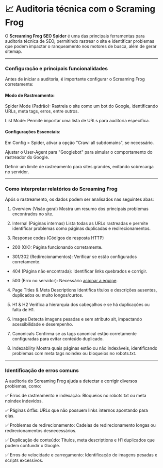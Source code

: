 # 📈 Auditoria técnica com o Scraming Frog

O **Screaming Frog SEO Spider** é uma das principais ferramentas para auditoria técnica de SEO, permitindo rastrear o site e identificar problemas que podem impactar o ranqueamento nos motores de busca, além de gerar sitemap.

***

### Configuração e principais funcionalidades

Antes de iniciar a auditoria, é importante configurar o Screaming Frog corretamente:

#### Modo de Rastreamento:

Spider Mode (Padrão): Rastreia o site como um bot do Google, identificando URLs, meta tags, erros, entre outros.

List Mode: Permite importar uma lista de URLs para auditoria específica.

#### Configurações Essenciais:

Em Config > Spider, ativar a opção "Crawl all subdomains", se necessário.

Ajustar o User-Agent para "Googlebot" para simular o comportamento do rastreador do Google.

Definir um limite de rastreamento para sites grandes, evitando sobrecarga no servidor.

***

### Como interpretar relatórios do Screaming Frog

Após o rastreamento, os dados podem ser analisados nas seguintes abas:

1. Overview (Visão geral)
Mostra um resumo dos principais problemas encontrados no site.

2. Internal (Páginas internas)
Lista todas as URLs rastreadas e permite identificar problemas como páginas duplicadas e redirecionamentos.

3. Response codes (Códigos de resposta HTTP)
 - 200 (OK): Página funcionando corretamente.

- 301/302 (Redirecionamentos): Verificar se estão configurados corretamente.

- 404 (Página não encontrada): Identificar links quebrados e corrigir.

- 500 (Erro no servidor): Necessário [acionar a equipe](/contatos.md).

4. Page Titles & Meta Descriptions
Identifica títulos e descrições ausentes, duplicados ou muito longos/curtos.

5. H1 & H2
Verifica a hierarquia dos cabeçalhos e se há duplicações ou falta de H1.

6. Images
Detecta imagens pesadas e sem atributo alt, impactando acessibilidade e desempenho.

7. Canonicals
Confirma se as tags canonical estão corretamente configuradas para evitar conteúdo duplicado.

8. Indexability
Mostra quais páginas estão ou não indexáveis, identificando problemas com meta tags noindex ou bloqueios no robots.txt.

***

### Identificação de erros comuns

A auditoria do Screaming Frog ajuda a detectar e corrigir diversos problemas, como:

✅ Erros de rastreamento e indexação: Bloqueios no robots.txt ou meta noindex indevidos.

✅ Páginas órfãs: URLs que não possuem links internos apontando para elas.

✅ Problemas de redirecionamento: Cadeias de redirecionamento longas ou redirecionamentos desnecessários.

✅ Duplicação de conteúdo: Títulos, meta descriptions e H1 duplicados que podem confundir o Google.

✅ Erros de velocidade e carregamento: Identificação de imagens pesadas e scripts excessivos.